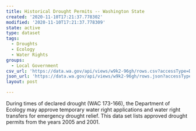 ```yaml
---
title: Historical Drought Permits -- Washington State
created: '2020-11-10T17:21:37.778302'
modified: '2020-11-10T17:21:37.778309'
state: active
type: dataset
tags:
  - Droughts
  - Ecology
  - Water Rights
groups:
  - Local Government
csv_url: 'https://data.wa.gov/api/views/w9k2-96gh/rows.csv?accessType=DOWNLOAD'
json_url: 'https://data.wa.gov/api/views/w9k2-96gh/rows.json?accessType=DOWNLOAD'
layout: post

---
```

During times of declared drought (WAC 173-166), the Department of Ecology may approve temporary water right applications and water right transfers for emergency drought relief.   This data set lists approved drought permits from the years 2005 and 2001.
